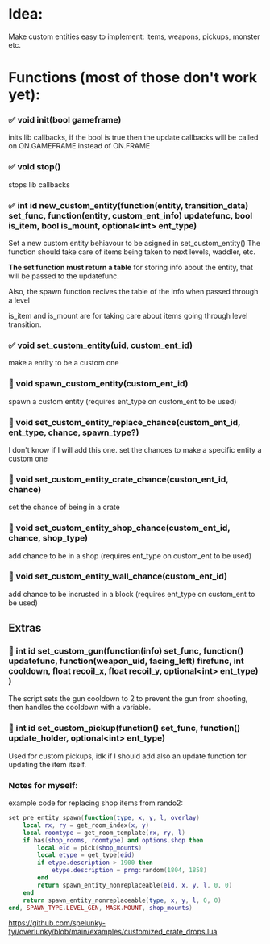 # Idea:

Make custom entities easy to implement: items, weapons, pickups, monster etc.

# Functions (most of those don't work yet):

### :white_check_mark: void init(bool gameframe) 

inits lib callbacks, if the bool is true then the update callbacks will be called on ON.GAMEFRAME instead of ON.FRAME

### :white_check_mark: void stop()

stops lib callbacks

### :white_check_mark: int id new_custom_entity(function(entity, transition_data) set_func, function(entity, custom_ent_info) updatefunc, bool is_item, bool is_mount, optional\<int\> ent_type) 

Set a new custom entity behiavour to be asigned in set_custom_entity()
The function should take care of items being taken to next levels, waddler, etc.

**The set function must return a table** for storing info about the entity, that will be passed to the updatefunc.

Also, the spawn function recives the table of the info when passed through a level

is_item and is_mount are for taking care about items going through level transition.

### :white_check_mark: void set_custom_entity(uid, custom_ent_id)

make a entity to be a custom one

### :red_circle: void spawn_custom_entity(custom_ent_id)

spawn a custom entity
(requires ent_type on custom_ent to be used)

### :red_circle: void set_custom_entity_replace_chance(custom_ent_id, ent_type, chance, spawn_type?)

I don't know if I will add this one.
set the chances to make a specific entity a custom one

### :red_circle: void set_custom_entity_crate_chance(custon_ent_id, chance)

set the chance of being in a crate

### :red_circle: void set_custom_entity_shop_chance(custom_ent_id, chance, shop_type)

add chance to be in a shop
(requires ent_type on custom_ent to be used)

### :red_circle: void set_custom_entity_wall_chance(custom_ent_id)

add chance to be incrusted in a block
(requires ent_type on custom_ent to be used)



## Extras

### :red_circle: int id set_custom_gun(function(info) set_func, function() updatefunc, function(weapon_uid, facing_left) firefunc, int cooldown, float recoil_x, float recoil_y, optional\<int\> ent_type) )

The script sets the gun cooldown to 2 to prevent the gun from shooting, then handles the cooldown with a variable.

### :red_circle: int id set_custom_pickup(function() set_func, function() update_holder, optional\<int\> ent_type)

Used for custom pickups, idk if I should add also an update function for updating the item itself.


### Notes for myself:

example code for replacing shop items from rando2:

```lua
set_pre_entity_spawn(function(type, x, y, l, overlay)
    local rx, ry = get_room_index(x, y)
    local roomtype = get_room_template(rx, ry, l)
    if has(shop_rooms, roomtype) and options.shop then
        local eid = pick(shop_mounts)
        local etype = get_type(eid)
        if etype.description > 1900 then
            etype.description = prng:random(1804, 1858)
        end
        return spawn_entity_nonreplaceable(eid, x, y, l, 0, 0)
    end
    return spawn_entity_nonreplaceable(type, x, y, l, 0, 0)
end, SPAWN_TYPE.LEVEL_GEN, MASK.MOUNT, shop_mounts)
```

https://github.com/spelunky-fyi/overlunky/blob/main/examples/customized_crate_drops.lua

